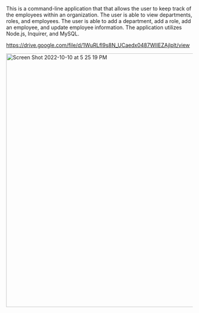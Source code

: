 This is a command-line application that that allows the user to keep track of the employees within an organization. The user is able to view departments, roles, and employees. The user is able to add a department, add a role, add an employee, and update employee information. The application utilizes Node.js, Inquirer, and MySQL. 

https://drive.google.com/file/d/1WuRLfl9s8N_UCaedx0487WIIEZAjlplt/view

<img width="686" alt="Screen Shot 2022-10-10 at 5 25 19 PM" src="https://user-images.githubusercontent.com/109631700/194988511-9a372989-5f23-4b09-8a7e-3816823d98be.png">
